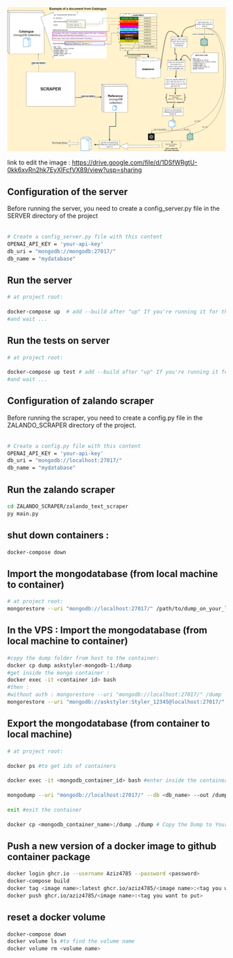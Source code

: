 
[![Big picture of the project](https://github.com/Aziz4785/stylist.ai/blob/master/bigpicture.jpg)](https://github.com/Aziz4785/stylist.ai/blob/master/bigpicture.jpg)

link to edit the image : https://drive.google.com/file/d/1DSfWRgtU-0kk6xvRn2hk7EyXIFcfVX89/view?usp=sharing

## Configuration of the server
Before running the server, you need to create a config_server.py file in the SERVER directory of the project
```bash

# Create a config_server.py file with this content
OPENAI_API_KEY = 'your-api-key'
db_uri = "mongodb://mongodb:27017/"
db_name = "mydatabase"

```
## Run the server
```bash
# at project root:

docker-compose up  # add --build after "up" If you're running it for the first time or after modifying the server code
#and wait ...
```
## Run the tests on server
```bash
# at project root:

docker-compose up test # add --build after "up" If you're running it for the first time or after modifying the test
#and wait ...
```

## Configuration of zalando scraper
Before running the scraper, you need to create a config.py file in the ZALANDO_SCRAPER directory of the project.
```bash

# Create a config.py file with this content
OPENAI_API_KEY = 'your-api-key'
db_uri = "mongodb://localhost:27017/"
db_name = "mydatabase"

```

## Run the zalando scraper
```bash
cd ZALANDO_SCRAPER/zalando_text_scraper
py main.py

```

## shut down containers : 
```bash
docker-compose down

```

## Import the mongodatabase (from local machine to container)
```bash
# at project root:
mongorestore --uri "mongodb://localhost:27017/" /path/to/dump_on_your_local_machine

```
## In the VPS : Import the mongodatabase (from local machine to container)
```bash
#copy the dump folder from host to the container:
docker cp dump askstyler-mongodb-1:/dump
#get inside the mongo container :
docker exec -it <container id> bash
#then :
#without auth : mongorestore --uri "mongodb://localhost:27017/" /dump 
mongorestore --uri "mongodb://askstyler:Styler_12345@localhost:27017/" /dump

```
## Export the mongodatabase (from container to local machine)
```bash
# at project root:

docker ps #to get ids of containers

docker exec -it <mongodb_container_id> bash #enter inside the container

mongodump --uri "mongodb://localhost:27017/" --db <db_name> --out /dump #create a dump of the "mydatabase" database and place it in the /dump directory inside the container.

exit #exit the container

docker cp <mongodb_container_name>:/dump ./dump # Copy the Dump to Your Host Machine
```

## Push a new version of a docker image to github container package
```bash
docker login ghcr.io --username Aziz4785 --password <password>
docker-compose build
docker tag <image name>:latest ghcr.io/aziz4785/<image name>:<tag you want to put>
docker push ghcr.io/aziz4785/<image name>:<tag you want to put>
```
## reset a docker volume
```bash
docker-compose down
docker volume ls #to find the volume name
docker volume rm <volume name>
```